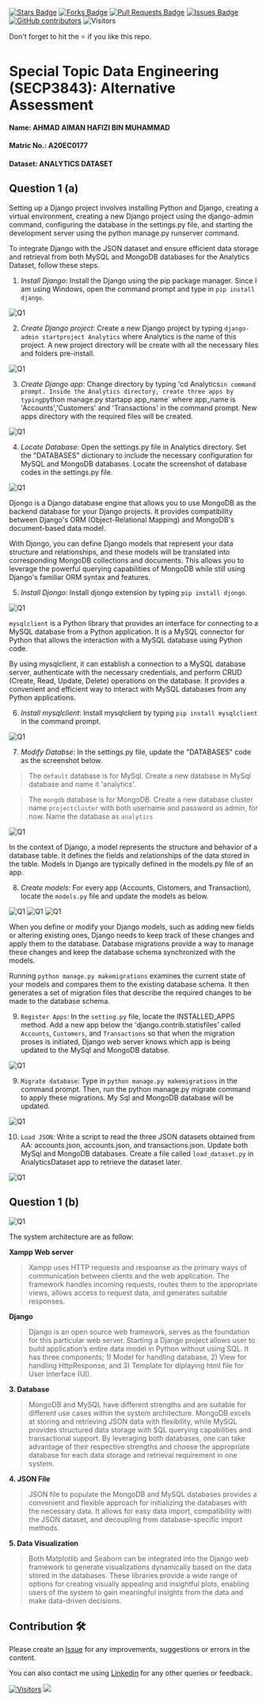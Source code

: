 <a href="https://github.com/drshahizan/SECP3843/stargazers"><img src="https://img.shields.io/github/stars/drshahizan/SECP3843" alt="Stars Badge"/></a>
<a href="https://github.com/drshahizan/SECP3843/network/members"><img src="https://img.shields.io/github/forks/drshahizan/SECP3843" alt="Forks Badge"/></a>
<a href="https://github.com/drshahizan/SECP3843/pulls"><img src="https://img.shields.io/github/issues-pr/drshahizan/SECP3843" alt="Pull Requests Badge"/></a>
<a href="https://github.com/drshahizan/SECP3843/issues"><img src="https://img.shields.io/github/issues/drshahizan/SECP3843" alt="Issues Badge"/></a>
<a href="https://github.com/drshahizan/SECP3843/graphs/contributors"><img alt="GitHub contributors" src="https://img.shields.io/github/contributors/drshahizan/SECP3843?color=2b9348"></a>
![Visitors](https://api.visitorbadge.io/api/visitors?path=https%3A%2F%2Fgithub.com%2Fdrshahizan%2FSECP3843&labelColor=%23d9e3f0&countColor=%23697689&style=flat)


Don't forget to hit the :star: if you like this repo.

# Special Topic Data Engineering (SECP3843): Alternative Assessment 

#### Name: AHMAD AIMAN HAFIZI BIN MUHAMMAD
#### Matric No.: A20EC0177
#### Dataset: ANALYTICS DATASET

## Question 1 (a)

Setting up a Django project involves installing Python and Django, creating a virtual environment, creating a new Django project using the django-admin command, configuring the database in the settings.py file, and starting the development server using the python manage.py runserver command.

To integrate Django with the JSON dataset and ensure efficient data storage and retrieval from both MySQL and MongoDB databases for the Analytics Dataset, follow these steps.

1. *Install Django*: Install the Django using the pip package manager. Since I am using Windows, open the command prompt and type in `pip install django`.

![Q1](https://github.com/drshahizan/SECP3843/blob/main/submission/AimanHafizi619/Question%201/files/images/Q1%20image1.png)

2. *Create Django project*: Create a new Django project by typing `django-admin startproject Analytics` where Analytics is the name of this project. A new project directory will be create with all the necessary files and folders pre-install.

![Q1](https://github.com/drshahizan/SECP3843/blob/main/submission/AimanHafizi619/Question%201/files/images/Q1%20image2.png)

3. *Create Django app*: Change directory by typing 'cd Analytics` in command prompt. Inside the Analytics directory, create three apps by typing `python manage.py startapp app_name` where app_name is 'Accounts','Customers' and 'Transactions' in the command prompt. New apps directory with the required files will be created.

![Q1](https://github.com/drshahizan/SECP3843/blob/main/submission/AimanHafizi619/Question%201/files/images/Q1%20image12.png)

4. *Locate Database*: Open the settings.py file in Analytics directory. Set the "DATABASES" dictionary to include the necessary configuration for MySQL and MongoDB databases. Locate the screenshot of database codes in the settings.py file.

![Q1](https://github.com/drshahizan/SECP3843/blob/main/submission/AimanHafizi619/Question%201/files/images/Q1%20image4.png)

Djongo is a Django database engine that allows you to use MongoDB as the backend database for your Django projects. It provides compatibility between Django's ORM (Object-Relational Mapping) and MongoDB's document-based data model.

With Djongo, you can define Django models that represent your data structure and relationships, and these models will be translated into corresponding MongoDB collections and documents. This allows you to leverage the powerful querying capabilities of MongoDB while still using Django's familiar ORM syntax and features.

5. *Install Djongo*: Install djongo extension by typing `pip install djongo`.

![Q1](https://github.com/drshahizan/SECP3843/blob/main/submission/AimanHafizi619/Question%201/files/images/Q1%20image5.png)

`mysqlclient` is a Python library that provides an interface for connecting to a MySQL database from a Python application. It is a MySQL connector for Python that allows the interaction with a MySQL database using Python code.

By using mysqlclient, it can establish a connection to a MySQL database server, authenticate with the necessary credentials, and perform CRUD (Create, Read, Update, Delete) operations on the database. It provides a convenient and efficient way to interact with MySQL databases from any Python applications.

6. *Install mysqlclient*: Install mysqlclient by typing `pip install mysqlclient` in the command prompt.

![Q1](https://github.com/drshahizan/SECP3843/blob/main/submission/AimanHafizi619/Question%201/files/images/Q1%20image6.png)

7. *Modify Databse*: In the settings.py file, update the "DATABASES" code as the screenshot below.
   
>The `default` database is for MySql. Create a new database in MySql database and name it 'analytics'.


>The `mongdb` database is for MongoDB. Create a new database cluster name `projectcluster` with both username and password as admin, for now. Name the database as `analytics`

![Q1](https://github.com/drshahizan/SECP3843/blob/main/submission/AimanHafizi619/Question%201/files/images/Q1%20image7.png)

In the context of Django, a model represents the structure and behavior of a database table. It defines the fields and relationships of the data stored in the table. Models in Django are typically defined in the models.py file of an app.

8. *Create models*: For every app (Accounts, Cistomers, and Transaction), locate the `models.py` file and update the models as below.

![Q1](https://github.com/drshahizan/SECP3843/blob/main/submission/AimanHafizi619/Question%201/files/images/Q1%20image13.png)
![Q1](https://github.com/drshahizan/SECP3843/blob/main/submission/AimanHafizi619/Question%201/files/images/Q1%20image14.png)
![Q1](https://github.com/drshahizan/SECP3843/blob/main/submission/AimanHafizi619/Question%201/files/images/Q1%20image%2015.png)

When you define or modify your Django models, such as adding new fields or altering existing ones, Django needs to keep track of these changes and apply them to the database. Database migrations provide a way to manage these changes and keep the database schema synchronized with the models.

Running `python manage.py makemigrations` examines the current state of your models and compares them to the existing database schema. It then generates a set of migration files that describe the required changes to be made to the database schema.

9. `Register Apps`: In the `setting.py` file, locate the INSTALLED_APPS method. Add a new app below the 'django.contrib.statisfiles' called `Accounts`, `Customers`, and `Transactions` so that when the migration proses is initiated, Django web server knows which app is being updated to the MySql and MongoDB databse.

![Q1](https://github.com/drshahizan/SECP3843/blob/main/submission/AimanHafizi619/Question%201/files/images/Q1%20image16.png)

9. `Migrate database`: Type in `python manage.py makemigrations` in the command prompt. Then, run the python manage.py migrate command to apply these migrations. My Sql and MongoDB database will be updated.

![Q1](https://github.com/drshahizan/SECP3843/blob/main/submission/AimanHafizi619/Question%201/files/images/Q1%20image9.png)

10. `Load JSON`: Write a script to read the three JSON datasets obtained from AA: accounts.json, accounts.json, and transactions.json. Update both MySql and MongoDB databases. Create a file called `load_dataset.py` in AnalyticsDataset app to retrieve the dataset later.

![Q1](https://github.com/drshahizan/SECP3843/blob/main/submission/AimanHafizi619/Question%201/files/images/Q1%20image10.png)

## Question 1 (b)

![Q1](https://github.com/drshahizan/SECP3843/blob/main/submission/AimanHafizi619/Question%201/files/images/Q1%20image18.png)

The system architecture are as follow:

**Xampp Web server** 

>Xampp uses HTTP requests and respoanse as the primary ways of communication between clients and the web application. The framework handles incoming requests, routes them to the appropriate views, allows access to request data, and generates suitable responses.

**Django**

> Django is an open source web framework, serves as the foundation for this particular web server. Starting a Django project allows user to build application’s entire data model in Python without using SQL. It has three components; 1) Model for handling database, 2) View for handling HttpResponse, and 3) Template for diplaying html file for User Interface (UI).

**3. Database**

>MongoDB and MySQL have different strengths and are suitable for different use cases within the system architecture. MongoDB excels at storing and retrieving JSON data with flexibility, while MySQL provides structured data storage with SQL querying capabilities and transactional support. By leveraging both databases, one can take advantage of their respective strengths and choose the appropriate database for each data storage and retrieval requirement in one system.

**4. JSON File**

>JSON file to populate the MongoDB and MySQL databases provides a convenient and flexible approach for initializing the databases with the necessary data. It allows for easy data import, compatibility with the JSON dataset, and decoupling from database-specific import methods.

**5. Data Visualization**

>Both Matplotlib and Seaborn can be integrated into the Django web framework to generate visualizations dynamically based on the data stored in the databases. These libraries provide a wide range of options for creating visually appealing and insightful plots, enabling users of the system to gain meaningful insights from the data and make data-driven decisions.

## Contribution 🛠️
Please create an [Issue](https://github.com/drshahizan/special-topic-data-engineering/issues) for any improvements, suggestions or errors in the content.

You can also contact me using [Linkedin](https://www.linkedin.com/in/aiman-hafizi-63b0a8275/) for any other queries or feedback.

[![Visitors](https://api.visitorbadge.io/api/visitors?path=https%3A%2F%2Fgithub.com%2Fdrshahizan&labelColor=%23697689&countColor=%23555555&style=plastic)](https://visitorbadge.io/status?path=https%3A%2F%2Fgithub.com%2Fdrshahizan)
![](https://hit.yhype.me/github/profile?user_id=81284918)




